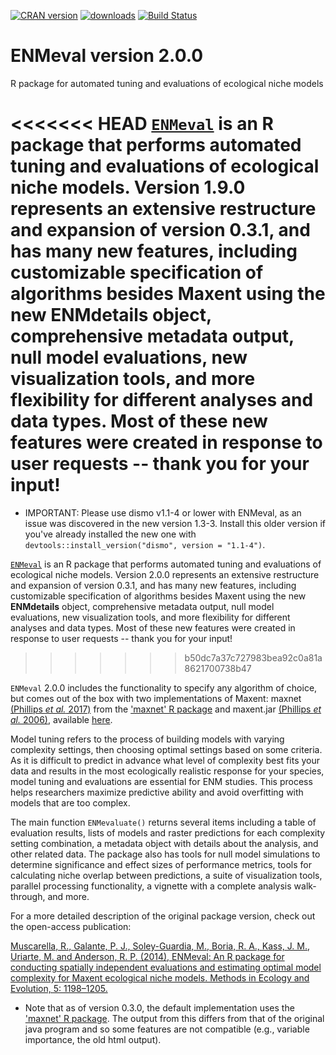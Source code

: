 [![CRAN version](https://www.r-pkg.org/badges/version/ENMeval)](https://CRAN.R-project.org/package=ENMeval) [![downloads](https://cranlogs.r-pkg.org:443/badges/grand-total/ENMeval?color=orange)](https://cranlogs.r-pkg.org:443/badges/grand-total/ENMeval?color=orange) [![Build Status](https://travis-ci.com/jamiemkass/ENMeval.svg?branch=master)](https://travis-ci.com/jamiemkass/ENMeval)

# ENMeval version 2.0.0
R package for automated tuning and evaluations of ecological niche models

<<<<<<< HEAD
[`ENMeval`](https://cran.r-project.org/package=ENMeval) is an R package that performs automated tuning and evaluations of ecological niche models. Version 1.9.0 represents an extensive restructure and expansion of version 0.3.1, and has many new features, including customizable specification of algorithms besides Maxent using the new **ENMdetails** object, comprehensive metadata output, null model evaluations, new visualization tools, and more flexibility for different analyses and data types. Most of these new features were created in response to user requests -- thank you for your input!
=======
* IMPORTANT: Please use dismo v1.1-4 or lower with ENMeval, as an issue was discovered in the new version 1.3-3. Install this older version if you've already installed the new one with `devtools::install_version("dismo", version = "1.1-4")`.

[`ENMeval`](https://cran.r-project.org/package=ENMeval) is an R package that performs automated tuning and evaluations of ecological niche models. Version 2.0.0 represents an extensive restructure and expansion of version 0.3.1, and has many new features, including customizable specification of algorithms besides Maxent using the new **ENMdetails** object, comprehensive metadata output, null model evaluations, new visualization tools, and more flexibility for different analyses and data types. Most of these new features were created in response to user requests -- thank you for your input!
>>>>>>> b50dc7a37c727983bea92c0a81a8621700738b47

`ENMeval` 2.0.0 includes the functionality to specify any algorithm of choice, but comes out of the box with two implementations of Maxent: maxnet [(Phillips *et al.* 2017)](https://onlinelibrary.wiley.com/doi/full/10.1111/ecog.03049) from the ['maxnet' R package](https://cran.r-project.org/package=maxnet) and maxent.jar [(Phillips *et al.* 2006)](https://doi.org/10.1016/j.ecolmodel.2005.03.026), available [here](http://biodiversityinformatics.amnh.org/open_source/maxent/). 

Model tuning refers to the process of building models with varying complexity settings, then choosing optimal settings based on some criteria. As it is difficult to predict in advance what level of complexity best fits your data and results in the most ecologically realistic response for your species, model tuning and evaluations are essential for ENM studies. This process helps researchers maximize predictive ability and avoid overfitting with models that are too complex. 

The main function  `ENMevaluate()` returns several items including a table of evaluation results, lists of models and raster predictions for each complexity setting combination, a metadata object with details about the analysis, and other related data. The package also has tools for null model simulations to determine significance and effect sizes of performance metrics, tools for calculating niche overlap between predictions, a suite of visualization tools, parallel processing functionality, a vignette with a complete analysis walk-through, and more. 

For a more detailed description of the original package version, check out the open-access publication:

[Muscarella, R., Galante, P. J., Soley-Guardia, M., Boria, R. A., Kass, J. M., Uriarte, M. and Anderson, R. P. (2014), ENMeval: An R package for conducting spatially independent evaluations and estimating optimal model complexity for Maxent ecological niche models. Methods in Ecology and Evolution, 5: 1198–1205.](http://onlinelibrary.wiley.com/doi/10.1111/2041-210X.12261/full)

* Note that as of version 0.3.0, the default implementation uses the ['maxnet' R package](https://cran.r-project.org/package=maxnet). The output from this differs from that of the original java program and so some features are not compatible (e.g., variable importance, the old html output).
